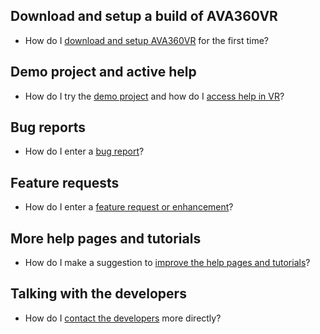 ## Download and setup a build of AVA360VR

- How do I [download and setup AVA360VR](install.md) for the first time?

## Demo project and active help

- How do I try the [demo project](demo.md) and how do I [access help in VR](help.md)?

## Bug reports

- How do I enter a [bug report](bugreport.md)?

## Feature requests

- How do I enter a [feature request or enhancement](featurerequest.md)?

## More help pages and tutorials

- How do I make a suggestion to [improve the help pages and tutorials](tutorialrequest.md)?

## Talking with the developers

- How do I [contact the developers](contact.md) more directly?
